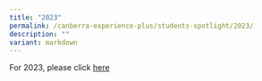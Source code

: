 ```yaml
---
title: "2023"
permalink: /canberra-experience-plus/students-spotlight/2023/
description: ""
variant: markdown
---
```

For 2023, please click [here](/files/2023%20pupils'%20spotlight%202.pdf)